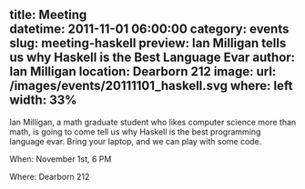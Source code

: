 title: Meeting  
datetime: 2011-11-01 06:00:00
category: events
slug: meeting-haskell
preview: Ian Milligan tells us why Haskell is the Best Language Evar
author: Ian Milligan
location: Dearborn 212
image:
    url: /images/events/20111101_haskell.svg
    where: left
    width: 33%
---

Ian Milligan, a math graduate student who likes computer science more than
math, is going to come tell us why Haskell is the best programming language
evar.  Bring your laptop, and we can play with some code.

When: November 1st, 6 PM

Where: Dearborn 212
